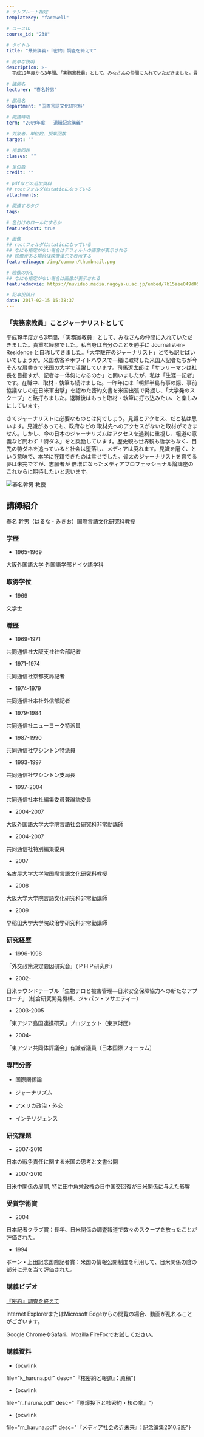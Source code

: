 ```yaml
---
# テンプレート指定
templateKey: "farewell"

# コースID
course_id: "238"

# タイトル
title: "最終講義-『密約』調査を終えて"

# 簡単な説明
description: >-
  平成19年度から3年間、「実務家教員」として、みなさんの仲間に入れていただきました。貴重な経験でした。私自身は自分のことを勝手に Journalist-in-Residence と自称してきまし...

# 講師名
lecturer: "春名幹男"

# 部局名
department: "国際言語文化研究科"

# 開講時限
term: "2009年度	退職記念講義"

# 対象者、単位数、授業回数
target: ""

# 授業回数
classes: ""

# 単位数
credit: ""

# pdfなどの追加資料
## rootフォルダはstaticになっている
attachments: 

# 関連するタグ
tags:

# 色付けのロールにするか
featuredpost: true

# 画像
## rootフォルダはstaticになっている
## なにも指定がない場合はデフォルトの画像が表示される
## 映像がある場合は映像優先で表示する
featuredimage: /img/common/thumbnail.png

# 映像のURL
## なにも指定がない場合は画像が表示される
featuredmovie: https://nuvideo.media.nagoya-u.ac.jp/embed/7b15aee049d05e2fb2b94099b8dad26510af4a33

# 記事投稿日
date: 2017-02-15 15:38:37
---
```


### 「実務家教員」ことジャーナリストとして

平成19年度から3年間、「実務家教員」として、みなさんの仲間に入れていただきました。貴重な経験でした。私自身は自分のことを勝手に Journalist-in-Residence と自称してきました。「大学駐在のジャーナリスト」とでも訳せばいいでしょうか。米国務省やホワイトハウスで一緒に取材した米国人記者たちが今そんな肩書きで米国の大学で活躍しています。司馬遼太郎は「サラリーマンは社長を目指すが、記者は一体何になるのか」と問いましたが、私は「生涯一記者」です。在職中、取材・執筆も続けました。一昨年には「朝鮮半島有事の際、事前協議なしの在日米軍出撃」を認めた密約文書を米国出張で発掘し、「大学発のスクープ」と銘打ちました。退職後はもっと取材・執筆に打ち込みたい、と楽しみにしています。

さてジャーナリストに必要なものとは何でしょう。見識とアクセス、だと私は思います。見識があっても、政府などの 取材先へのアクセスがないと取材ができません。しかし、今の日本のジャーナリズムはアクセスを過剰に重視し、報道の意義など問わず「特ダネ」をと奨励しています。歴史観も世界観も哲学もなく、目先の特ダネを追っていると社会は堕落し、メディアは廃れます。見識を磨く、という意味で、本学に在籍できたのは幸せでした。骨太のジャーナリストを育てる夢は未完ですが、志願者が 倍増になったメディアプロフェッショナル論講座のこれからに期待したいと思います。

![春名幹男 教授](/files/238/s_haruna.jpg) 

## 講師紹介

春名 幹男（はるな・みきお）国際言語文化研究科教授

### 学歴

* 1965-1969

大阪外国語大学 外国語学部ドイツ語学科

### 取得学位

* 1969

文学士

### 職歴

* 1969-1971

共同通信社大阪支社社会部記者

* 1971-1974

共同通信社京都支局記者

* 1974-1979

共同通信社本社外信部記者

* 1979-1984

共同通信社ニューヨーク特派員

* 1987-1990

共同通信社ワシントン特派員

* 1993-1997

共同通信社ワシントン支局長

* 1997-2004

共同通信社本社編集委員兼論説委員

* 2004-2007

大阪外国語大学大学院言語社会研究科非常勤講師

* 2004-2007

共同通信社特別編集委員

* 2007

名古屋大学大学院国際言語文化研究科教授

* 2008

大阪大学大学院言語文化研究科非常勤講師

* 2009

早稲田大学大学院政治学研究科非常勤講師

### 研究経歴

* 1996-1998

「外交政策決定要因研究会」（ＰＨＰ研究所）

* 2002-

日米ラウンドテーブル「生物テロと被害管理—日米安全保障協力への新たなアプローチ」（総合研究開発機構、ジャパン・ソサエティー）

* 2003-2005

「東アジア島国連携研究」プロジェクト（東京財団）

* 2004-

「東アジア共同体評議会」有識者議員（日本国際フォーラム）

### 専門分野

* 国際関係論

* ジャーナリズム

* アメリカ政治・外交

* インテリジェンス

### 研究課題

* 2007-2010

日本の戦争責任に関する米国の思考と文書公開

* 2007-2010

日米中関係の展開, 特に田中角栄政権の日中国交回復が日米関係に与えた影響

### 受賞学術賞

* 2004

日本記者クラブ賞：長年、日米関係の調査報道で数々のスクープを放ったことが評価された。

* 1994

ボーン・上田記念国際記者賞：米国の情報公開制度を利用して、日米関係の陰の部分に光を当て評価された。

### 講義ビデオ

[『密約』調査を終えて][1]

Internet ExplorerまたはMicrosoft Edgeからの閲覧の場合、動画が乱れることがございます。

Google ChromeやSafari、Mozilla FireFoxでお試しください。

[1]: https://nuvideo.media.nagoya-u.ac.jp/embed/8bf3872ba80a4bb7cc64bc1e2fc72ee4d84dd500

### 講義資料

* {ocwlink

file="k_haruna.pdf" desc="『核密約と報道』：原稿"}

* {ocwlink

file="r_haruna.pdf" desc="『原爆投下と核密約・核の傘』"}

* {ocwlink

file="m_haruna.pdf" desc="『メディア社会の近未来』：記念論集2010.3版"}